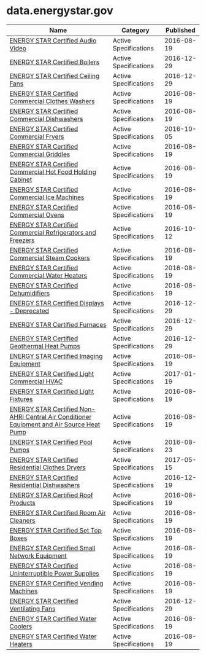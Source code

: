# data.energystar.gov

Name | Category | Published
---- | -------- | ---------
[ENERGY STAR Certified Audio Video](../datasets/ewhi-bvce.md) | Active Specifications | 2016-08-19
[ENERGY STAR Certified Boilers](../datasets/6rww-hpns.md) | Active Specifications | 2016-12-29
[ENERGY STAR Certified Ceiling Fans](../datasets/mj8j-2jhz.md) | Active Specifications | 2016-12-29
[ENERGY STAR Certified Commercial Clothes Washers](../datasets/9g6r-cpdt.md) | Active Specifications | 2016-08-19
[ENERGY STAR Certified Commercial Dishwashers](../datasets/pk8q-dim8.md) | Active Specifications | 2016-08-19
[ENERGY STAR Certified Commercial Fryers](../datasets/edi8-b5vk.md) | Active Specifications | 2016-10-05
[ENERGY STAR Certified Commercial Griddles](../datasets/nw5s-r5ca.md) | Active Specifications | 2016-08-19
[ENERGY STAR Certified Commercial Hot Food Holding Cabinet](../datasets/wyw6-sr4d.md) | Active Specifications | 2016-08-19
[ENERGY STAR Certified Commercial Ice Machines](../datasets/xsaq-9wt3.md) | Active Specifications | 2016-08-19
[ENERGY STAR Certified Commercial Ovens](../datasets/kj3z-gvun.md) | Active Specifications | 2016-08-19
[ENERGY STAR Certified Commercial Refrigerators and Freezers](../datasets/59dq-uw25.md) | Active Specifications | 2016-10-12
[ENERGY STAR Certified Commercial Steam Cookers](../datasets/vtsv-aq9u.md) | Active Specifications | 2016-08-19
[ENERGY STAR Certified Commercial Water Heaters](../datasets/56yh-pcbu.md) | Active Specifications | 2016-08-19
[ENERGY STAR Certified Dehumidifiers](../datasets/mvyi-jgae.md) | Active Specifications | 2016-08-19
[ENERGY STAR Certified Displays - Deprecated](../datasets/2wic-jicu.md) | Active Specifications | 2016-12-29
[ENERGY STAR Certified Furnaces](../datasets/i97v-e8au.md) | Active Specifications | 2016-12-29
[ENERGY STAR Certified Geothermal Heat Pumps](../datasets/acvd-5wvz.md) | Active Specifications | 2016-12-29
[ENERGY STAR Certified Imaging Equipment](../datasets/t2v6-g4nf.md) | Active Specifications | 2016-08-19
[ENERGY STAR Certified Light Commercial HVAC](../datasets/ke8v-murg.md) | Active Specifications | 2017-01-19
[ENERGY STAR Certified Light Fixtures](../datasets/wyt9-72bp.md) | Active Specifications | 2016-08-19
[ENERGY STAR Certified Non-AHRI Central Air Conditioner Equipment and Air Source Heat Pump](../datasets/cker-n33t.md) | Active Specifications | 2016-08-19
[ENERGY STAR Certified Pool Pumps](../datasets/2ppn-v3hp.md) | Active Specifications | 2016-08-23
[ENERGY STAR Certified Residential Clothes Dryers](../datasets/t9u7-4d2j.md) | Active Specifications | 2017-05-15
[ENERGY STAR Certified Residential Dishwashers](../datasets/58b3-559d.md) | Active Specifications | 2016-12-19
[ENERGY STAR Certified Roof Products](../datasets/gp4i-t95q.md) | Active Specifications | 2016-08-19
[ENERGY STAR Certified Room Air Cleaners](../datasets/uc6q-9632.md) | Active Specifications | 2016-08-19
[ENERGY STAR Certified Set Top Boxes](../datasets/e567-rku5.md) | Active Specifications | 2016-08-19
[ENERGY STAR Certified Small Network Equipment](../datasets/pzuf-4vbf.md) | Active Specifications | 2016-08-19
[ENERGY STAR Certified Uninterruptible Power Supplies](../datasets/3js5-e9d6.md) | Active Specifications | 2016-08-19
[ENERGY STAR Certified Vending Machines](../datasets/j624-u8ux.md) | Active Specifications | 2016-08-19
[ENERGY STAR Certified Ventilating Fans](../datasets/8dv7-nngq.md) | Active Specifications | 2016-12-29
[ENERGY STAR Certified Water Coolers](../datasets/x39k-wz7q.md) | Active Specifications | 2016-08-19
[ENERGY STAR Certified Water Heaters](../datasets/3gp2-af4x.md) | Active Specifications | 2016-08-19

